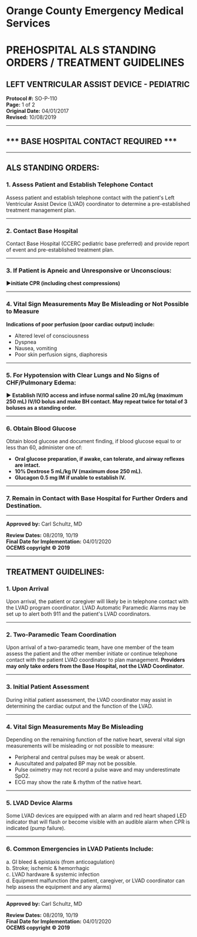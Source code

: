 # Orange County Emergency Medical Services
# PREHOSPITAL ALS STANDING ORDERS / TREATMENT GUIDELINES
## LEFT VENTRICULAR ASSIST DEVICE - PEDIATRIC

**Protocol #:** SO-P-110  
**Page:** 1 of 2  
**Original Date:** 04/01/2017  
**Revised:** 10/08/2019

---

## *** BASE HOSPITAL CONTACT REQUIRED ***

---

## ALS STANDING ORDERS:

### 1. Assess Patient and Establish Telephone Contact

Assess patient and establish telephone contact with the patient's Left Ventricular Assist Device (LVAD) coordinator to determine a pre-established treatment management plan.

---

### 2. Contact Base Hospital

Contact Base Hospital (CCERC pediatric base preferred) and provide report of event and pre-established treatment plan.

---

### 3. If Patient is Apneic and Unresponsive or Unconscious:

**►initiate CPR (including chest compressions)**

---

### 4. Vital Sign Measurements May Be Misleading or Not Possible to Measure

**Indications of poor perfusion (poor cardiac output) include:**

- Altered level of consciousness
- Dyspnea
- Nausea, vomiting
- Poor skin perfusion signs, diaphoresis

---

### 5. For Hypotension with Clear Lungs and No Signs of CHF/Pulmonary Edema:

**► Establish IV/IO access and infuse normal saline 20 mL/kg (maximum 250 mL) IV/IO bolus and make BH contact. May repeat twice for total of 3 boluses as a standing order.**

---

### 6. Obtain Blood Glucose

Obtain blood glucose and document finding, if blood glucose equal to or less than 60, administer one of:

- **Oral glucose preparation, if awake, can tolerate, and airway reflexes are intact.**
- **10% Dextrose 5 mL/kg IV (maximum dose 250 mL).**
- **Glucagon 0.5 mg IM if unable to establish IV.**

---

### 7. Remain in Contact with Base Hospital for Further Orders and Destination.

---

**Approved by:** Carl Schultz, MD

**Review Dates:** 08/2019, 10/19  
**Final Date for Implementation:** 04/01/2020  
**OCEMS copyright © 2019**

---

## TREATMENT GUIDELINES:

### 1. Upon Arrival

Upon arrival, the patient or caregiver will likely be in telephone contact with the LVAD program coordinator. LVAD Automatic Paramedic Alarms may be set up to alert both 911 and the patient's LVAD coordinators.

---

### 2. Two-Paramedic Team Coordination

Upon arrival of a two-paramedic team, have one member of the team assess the patient and the other member initiate or continue telephone contact with the patient LVAD coordinator to plan management. **Providers may only take orders from the Base Hospital, not the LVAD Coordinator.**

---

### 3. Initial Patient Assessment

During initial patient assessment, the LVAD coordinator may assist in determining the cardiac output and the function of the LVAD.

---

### 4. Vital Sign Measurements May Be Misleading

Depending on the remaining function of the native heart, several vital sign measurements will be misleading or not possible to measure:

- Peripheral and central pulses may be weak or absent.
- Auscultated and palpated BP may not be possible.
- Pulse oximetry may not record a pulse wave and may underestimate SpO2.
- ECG may show the rate & rhythm of the native heart.

---

### 5. LVAD Device Alarms

Some LVAD devices are equipped with an alarm and red heart shaped LED indicator that will flash or become visible with an audible alarm when CPR is indicated (pump failure).

---

### 6. Common Emergencies in LVAD Patients Include:

a. GI bleed & epistaxis (from anticoagulation)  
b. Stroke; ischemic & hemorrhagic  
c. LVAD hardware & systemic infection  
d. Equipment malfunction (the patient, caregiver, or LVAD coordinator can help assess the equipment and any alarms)

---

**Approved by:** Carl Schultz, MD

**Review Dates:** 08/2019, 10/19  
**Final Date for Implementation:** 04/01/2020  
**OCEMS copyright © 2019**

